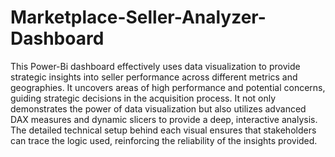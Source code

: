 # Marketplace-Seller-Analyzer-Dashboard
This Power-Bi dashboard effectively uses data visualization to provide strategic insights into
seller performance across different metrics and geographies. It uncovers areas of
high performance and potential concerns, guiding strategic decisions in the
acquisition process. It not only demonstrates the power of data visualization but
also utilizes advanced DAX measures and dynamic slicers to provide a deep,
interactive analysis. The detailed technical setup behind each visual ensures that
stakeholders can trace the logic used, reinforcing the reliability of the insights
provided.

